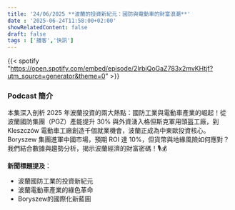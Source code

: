 ```yaml
---
title: '24/06/2025 **波蘭的投資新紀元：國防與電動車的財富浪潮**'
date : '2025-06-24T11:58:00+02:00'
showRelatedContent: false
draft: false
tags : ['播客','快訊']
---
```

{{< spotify "https://open.spotify.com/embed/episode/2IrbiQoGaZ783x2mvKHtjf?utm_source=generator&theme=0" >}}




### Podcast 簡介

本集深入剖析 2025 年波蘭投資的兩大熱點：國防工業與電動車產業的崛起！從波蘭國防集團（PGZ）產能提升 30% 與外資湧入格但斯克軍用頭盔工廠，到 Kleszczów 電動車工廠創造千個就業機會，波蘭正成為中東歐投資核心。Boryszew 集團進軍中國市場，預期 ROI 達 10%，但貨幣與地緣風險如何應對？我們結合數據與趨勢分析，揭示波蘭經濟的財富密碼！🎙️💰  

**新聞標題提及**：  
- 波蘭國防工業的投資新紀元  
- 波蘭電動車產業的綠色革命  
- Boryszew的國際化新藍圖  
